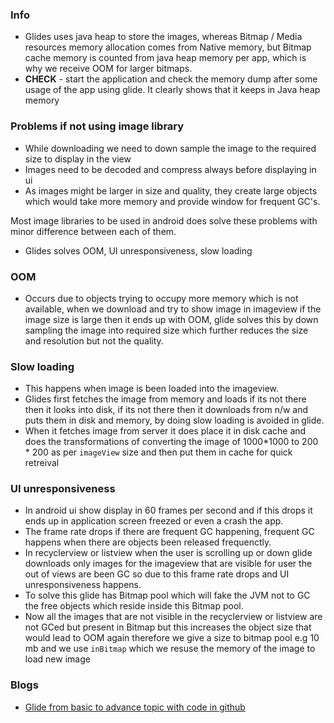### Info
* Glides uses java heap to store the images, whereas Bitmap / Media resources memory allocation comes from Native memory, but Bitmap cache memory is counted from java heap memory per app, which is why we receive OOM for larger bitmaps. 
* **CHECK** - start the application and check the memory dump after some usage of the app using glide. It clearly shows that it keeps in Java heap memory


### Problems if not using image library 
 
 * While downloading we need to down sample the image to the required size to display in the view
 * Images need to be decoded and compress always before displaying in ui
 * As images might be larger in size and quality, they create large objects which would take more memory and provide window for frequent GC's.
 
 Most image libraries to be used in android does solve these problems with minor difference between each of them. 
 
 * Glides solves OOM, UI unresponsiveness, slow loading
 
 ### OOM 
 
 * Occurs due to objects trying to occupy more memory which is not available, when we download and try to show image in imageview
   if the image size is large then it ends up with OOM, glide solves this by down sampling the image into required size which further 
   reduces the size and resolution but not the quality. 
 
 ### Slow loading 
  
   * This happens when image is been loaded into the imageview. 
   * Glides first fetches the image from memory and loads if its not there then it looks into disk, if its not there then it downloads 
      from n/w and puts them in disk and memory, by doing slow loading is avoided in glide. 
   * When it fetches image from server it does place it in disk cache and does the transformations of converting the image of 1000*1000
    to 200 * 200 as per `imageView` size and then put them in cache for quick retreival  
   
 ### UI unresponsiveness

   * In android ui show display in 60 frames per second and if this drops it ends up in application screen freezed or even a crash the app. 
   * The frame rate drops if there are frequent GC happening, frequent GC happens when there are objects been released frequenctly. 
   * In recyclerview or listview when the user is scrolling up or down glide downloads only images for the imageview that are visible for user
      the out of views are been GC so due to this frame rate drops and UI unresponsiveness happens. 
   * To solve this glide has Bitmap pool which will fake the JVM not to GC the free objects which reside inside this Bitmap pool. 
   * Now all the images that are not visible in the recyclerview or listview are not GCed but present in Bitmap but this increases the      object size that would lead to OOM again therefore we give a size to bitmap pool e.g 10 mb and we use `inBitmap` which we resuse the memory of the image to load new image 	
   
 ### Blogs 
 
 * [Glide from basic to advance topic with code in github](https://medium.com/@elye.project/glide-image-loader-the-basic-798db220bb44)
